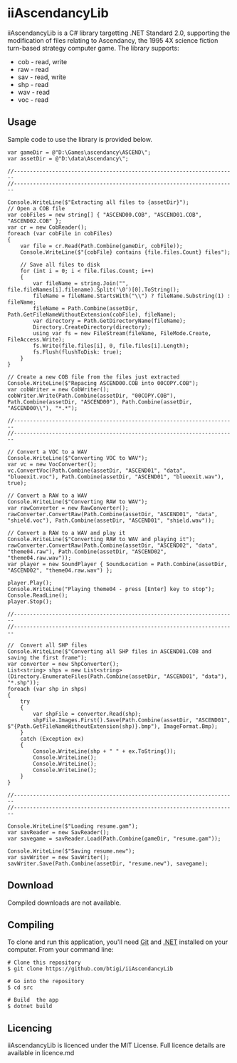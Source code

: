 ﻿iiAscendancyLib
=========

iiAscendancyLib is a C# library targetting .NET Standard 2.0, supporting the modification of files relating to Ascendancy, the 1995 4X science fiction turn-based strategy computer game.
The library supports:

- cob - read, write
- raw - read
- sav - read, write
- shp - read
- wav - read
- voc - read

## Usage

Sample code to use the library is provided below.

```
var gameDir = @"D:\Games\ascendancy\ASCEND\";
var assetDir = @"D:\data\Ascendancy\";

//----------------------------------------------------------------------
//----------------------------------------------------------------------

Console.WriteLine($"Extracting all files to {assetDir}");
// Open a COB file
var cobFiles = new string[] { "ASCEND00.COB", "ASCEND01.COB", "ASCEND02.COB" };
var cr = new CobReader();
foreach (var cobFile in cobFiles)
{
    var file = cr.Read(Path.Combine(gameDir, cobFile));
    Console.WriteLine($"{cobFile} contains {file.files.Count} files");

    // Save all files to disk
    for (int i = 0; i < file.files.Count; i++)
    {
        var fileName = string.Join("", file.fileNames[i].filename).Split('\0')[0].ToString();
        fileName = fileName.StartsWith("\\") ? fileName.Substring(1) : fileName;
        fileName = Path.Combine(assetDir, Path.GetFileNameWithoutExtension(cobFile), fileName);
        var directory = Path.GetDirectoryName(fileName);
        Directory.CreateDirectory(directory);
        using var fs = new FileStream(fileName, FileMode.Create, FileAccess.Write);
        fs.Write(file.files[i], 0, file.files[i].Length);
        fs.Flush(flushToDisk: true);                    
    }
}

// Create a new COB file from the files just extracted
Console.WriteLine($"Repacing ASCEND00.COB into 00COPY.COB");
var cobWriter = new CobWriter();
cobWriter.Write(Path.Combine(assetDir, "00COPY.COB"), Path.Combine(assetDir, "ASCEND00"), Path.Combine(assetDir, "ASCEND00\\"), "*.*");

//----------------------------------------------------------------------
//----------------------------------------------------------------------

// Convert a VOC to a WAV
Console.WriteLine($"Converting VOC to WAV");
var vc = new VocConverter();
vc.ConvertVoc(Path.Combine(assetDir, "ASCEND01", "data", "blueexit.voc"), Path.Combine(assetDir, "ASCEND01", "blueexit.wav"), true);

// Convert a RAW to a WAV
Console.WriteLine($"Converting RAW to WAV");
var rawConverter = new RawConverter();
rawConverter.ConvertRaw(Path.Combine(assetDir, "ASCEND01", "data", "shield.voc"), Path.Combine(assetDir, "ASCEND01", "shield.wav"));

// Convert a RAW to a WAV and play it
Console.WriteLine($"Converting RAW to WAV and playing it");
rawConverter.ConvertRaw(Path.Combine(assetDir, "ASCEND02", "data", "theme04.raw"), Path.Combine(assetDir, "ASCEND02", "theme04.raw.wav"));
var player = new SoundPlayer { SoundLocation = Path.Combine(assetDir, "ASCEND02", "theme04.raw.wav") };

player.Play();
Console.WriteLine("Playing theme04 - press [Enter] key to stop");
Console.ReadLine();
player.Stop();

//----------------------------------------------------------------------
//----------------------------------------------------------------------

//  Convert all SHP files
Console.WriteLine($"Converting all SHP files in ASCEND01.COB and saving the first frame");
var converter = new ShpConverter();
List<string> shps = new List<string>(Directory.EnumerateFiles(Path.Combine(assetDir, "ASCEND01", "data"), "*.shp"));
foreach (var shp in shps)
{
    try
    {
        var shpFile = converter.Read(shp);
        shpFile.Images.First().Save(Path.Combine(assetDir, "ASCEND01", $"{Path.GetFileNameWithoutExtension(shp)}.bmp"), ImageFormat.Bmp);
    }
    catch (Exception ex)
    {
        Console.WriteLine(shp + " " + ex.ToString());
        Console.WriteLine();
        Console.WriteLine();
        Console.WriteLine();
    }
}

//----------------------------------------------------------------------
//----------------------------------------------------------------------

Console.WriteLine($"Loading resume.gam");
var savReader = new SavReader();
var savegame = savReader.Load(Path.Combine(gameDir, "resume.gam"));

Console.WriteLine($"Saving resume.new");
var savWriter = new SavWriter();
savWriter.Save(Path.Combine(assetDir, "resume.new"), savegame);
```

## Download

Compiled downloads are not available.

## Compiling

To clone and run this application, you'll need [Git](https://git-scm.com) and [.NET](https://dotnet.microsoft.com/) installed on your computer. From your command line:

```
# Clone this repository
$ git clone https://github.com/btigi/iiAscendancyLib

# Go into the repository
$ cd src

# Build  the app
$ dotnet build
```

## Licencing

iiAscendancyLib is licenced under the MIT License. Full licence details are available in licence.md